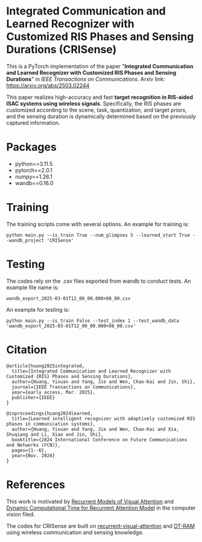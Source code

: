 # Integrated Communication and Learned Recognizer with Customized RIS Phases and Sensing Durations (CRISense)

This is a PyTorch implementation of the paper "**Integrated Communication and Learned Recognizer with Customized RIS Phases and Sensing Durations**" in *IEEE Transactions on Communications*.
Arxiv link: https://arxiv.org/abs/2503.02244

This paper realizes high-accuracy and fast **target recognition in RIS-aided ISAC systems using wireless signals**.
Specifically, the RIS phases are customized according to the scene, task, quantization, and target priors, and the sensing duration is dynamically determined based on the previously captured information.


# Packages

- python==3.11.5
- pytorch==2.0.1
- numpy==1.26.1
- wandb==0.16.0


# Training

The training scripts come with several options.
An example for training is:

```
python main.py --is_train True --num_glimpses 5 --learned_start True --wandb_project 'CRISense'  
```

# Testing

The codes rely on the .csv files exported from wandb to conduct tests.
An example file name is:

```
wandb_export_2025-03-01T12_00_00.000+08_00.csv  
```

An example for testing is:

```
python main.py --is_train False --test_index 1 --test_wandb_data 'wandb_export_2025-03-01T12_00_00.000+08_00.csv'  
```

# Citation

```
@article{huang2025integrated,
  title={Integrated Communication and Learned Recognizer with Customized {RIS} Phases and Sensing Durations},  
  author={Huang, Yixuan and Yang, Jie and Wen, Chao-Kai and Jin, Shi},
  journal={IEEE Transactions on Communications},
  year={early access, Mar. 2025},
  publisher={IEEE}
}

@inproceedings{huang2024learned,
  title={Learned intelligent recognizer with adaptively customized RIS phases in communication systems},
  author={Huang, Yixuan and Yang, Jie and Wen, Chao-Kai and Xia, Shuqiang and Li, Xiao and Jin, Shi},
  booktitle={2024 International Conference on Future Communications and Networks (FCN)},
  pages={1--6},
  year={Nov. 2024}
}
```

# References

This work is motivated by [Recurrent Models of Visual Attention](https://arxiv.org/abs/1406.6247) and [Dynamic Computational Time for Recurrent Attention Model](https://arxiv.org/abs/1703.10332) in the computer vision filed.

The codes for CRISense are built on [recurrent-visual-attention](https://github.com/kevinzakka/recurrent-visual-attention) and [DT-RAM](https://github.com/baidu-research/DT-RAM) using wireless communication and sensing knowledge.

